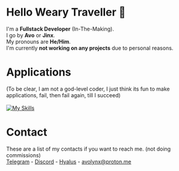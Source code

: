 # Hello Weary Traveller 👋

I'm a **Fullstack Developer** (In-The-Making).<br>
I go by **Avo** or **Jinx**.<br>
My pronouns are **He/Him**.<br>
I'm currently **not working on any projects** due to personal reasons.

# Applications
(To be clear, I am not a god-level coder, I just think its fun to make applications, fail, then fail again, till I succeed)<br><br>
[![My Skills](https://skillicons.dev/icons?i=ts,cpp,vscode,py,html,cs&theme=dark)](https://skillicons.dev)

# Contact
These are a list of my contacts if you want to reach me. (not doing commissions)<br>
[Telegram](https://t.me/avothejinxed/) - [Discord](https://discordapp.com/users/1310647528911274096) - [Hyalus](https://hyalus.app/add/avo/) - avolynx@proton.me
